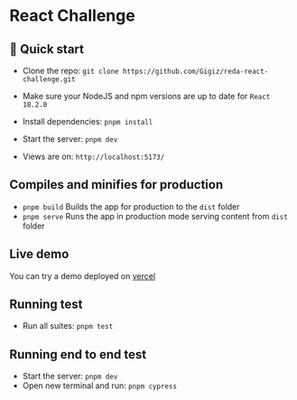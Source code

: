 # React Challenge

## 🚀 Quick start

- Clone the repo: `git clone https://github.com/Gigiz/reda-react-challenge.git`

- Make sure your NodeJS and npm versions are up to date for `React 18.2.0`

- Install dependencies: `pnpm install`

- Start the server: `pnpm dev`

- Views are on: `http://localhost:5173/`


## Compiles and minifies for production

- `pnpm build` Builds the app for production to the `dist` folder
- `pnpm serve` Runs the app in production mode serving content from `dist` folder

## Live demo

You can try a demo deployed on [vercel](https://reda-react-challenge.vercel.app/) 

## Running test

- Run all suites: `pnpm test`

## Running end to end test

- Start the server: `pnpm dev`
- Open new terminal and run: `pnpm cypress`
